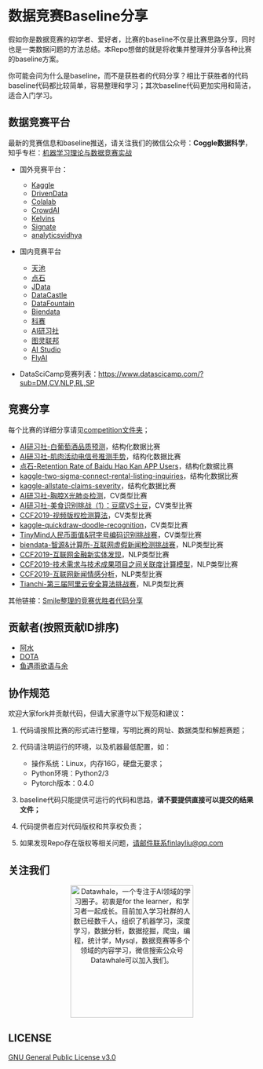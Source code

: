 # 数据竞赛Baseline分享

假如你是数据竞赛的初学者、爱好者，比赛的baseline不仅是比赛思路分享，同时也是一类数据问题的方法总结。本Repo想做的就是将收集并整理并分享各种比赛的baseline方案。

你可能会问为什么是baseline，而不是获胜者的代码分享？相比于获胜者的代码baseline代码都比较简单，容易整理和学习；其次baseline代码更加实用和简洁，适合入门学习。

## 数据竞赛平台

最新的竞赛信息和baseline推送，请关注我们的微信公众号：**Coggle数据科学**，知乎专栏：[机器学习理论与数据竞赛实战](https://zhuanlan.zhihu.com/DataAI)


- 国外竞赛平台：

  - [Kaggle](www.kaggle.com)
  - [DrivenData](www.drivendata.org)
  - [Colalab](competitions.codalab.org)
  - [CrowdAI](www.crowdai.org)
  - [Kelvins](https://kelvins.esa.int/)
  - [Signate](https://signate.jp/)
  - [analyticsvidhya](https://datahack.analyticsvidhya.com/)

- 国内竞赛平台

  - [天池](tianchi.aliyun.com)
  - [点石](dianshi.baidu.com/competition)
  - [JData](jdata.jd.com)
  - [DataCastle](www.pkbigdata.com)
  - [DataFountain](www.datafountain.cn)
  - [Biendata](biendata.com)
  - [科赛](www.kesci.com)
  - [AI研习社](https://god.yanxishe.com/)
  - [图灵联邦](http://www.turingtopia.com/competitionnew)
  - [AI Studio](https://aistudio.baidu.com/aistudio/competition)
  - [FlyAI](https://www.flyai.com/)

- DataSciCamp竞赛列表：https://www.datascicamp.com/?sub=DM,CV,NLP,RL,SP


## 竞赛分享

每个比赛的详细分享请见[competition文件夹](https://github.com/datawhalechina/competition-baseline/tree/master/competition)；


- [AI研习社-白葡萄酒品质预测](https://github.com/datawhalechina/competition-baseline/tree/master/competition/AI%E7%A0%94%E4%B9%A0%E7%A4%BE-%E7%99%BD%E8%91%A1%E8%90%84%E9%85%92%E5%93%81%E8%B4%A8%E9%A2%84%E6%B5%8B)，结构化数据比赛
- [AI研习社-肌肉活动电信号推测手势](https://github.com/datawhalechina/competition-baseline/tree/master/competition/AI%E7%A0%94%E4%B9%A0%E7%A4%BE-%E8%82%8C%E8%82%89%E6%B4%BB%E5%8A%A8%E7%94%B5%E4%BF%A1%E5%8F%B7%E6%8E%A8%E6%B5%8B%E6%89%8B%E5%8A%BF)，结构化数据比赛
- [点石-Retention Rate of Baidu Hao Kan APP Users](https://github.com/datawhalechina/competition-baseline/tree/master/competition/%E7%82%B9%E7%9F%B3-Retention%20Rate%20of%20Baidu%20Hao%20Kan%20APP%20Users)，结构化数据比赛
- [kaggle-two-sigma-connect-rental-listing-inquiries](https://github.com/datawhalechina/competition-baseline/tree/master/competition/kaggle-two-sigma-connect-rental-listing-inquiries)，结构化数据比赛
- [kaggle-allstate-claims-severity](https://github.com/datawhalechina/competition-baseline/tree/master/competition/kaggle-allstate-claims-severity)，结构化数据比赛
- [AI研习社-胸腔X光肺炎检测](https://github.com/datawhalechina/competition-baseline/tree/master/competition/AI%E7%A0%94%E4%B9%A0%E7%A4%BE-%E8%83%B8%E8%85%94X%E5%85%89%E8%82%BA%E7%82%8E%E6%A3%80%E6%B5%8B)，CV类型比赛
- [AI研习社-美食识别挑战（1）：豆腐VS土豆](https://github.com/datawhalechina/competition-baseline/tree/master/competition/AI%E7%A0%94%E4%B9%A0%E7%A4%BE-%E7%BE%8E%E9%A3%9F%E8%AF%86%E5%88%AB%E6%8C%91%E6%88%98%EF%BC%881%EF%BC%89%EF%BC%9A%E8%B1%86%E8%85%90VS%E5%9C%9F%E8%B1%86)，CV类型比赛
- [CCF2019-视频版权检测算法](https://github.com/datawhalechina/competition-baseline/tree/master/competition/CCF2019-%E8%A7%86%E9%A2%91%E7%89%88%E6%9D%83%E6%A3%80%E6%B5%8B%E7%AE%97%E6%B3%95)，CV类型比赛
- [kaggle-quickdraw-doodle-recognition](https://github.com/datawhalechina/competition-baseline/tree/master/competition/kaggle-quickdraw-doodle-recognition)，CV类型比赛
- [TinyMind人民币面值&冠字号编码识别挑战赛](https://github.com/datawhalechina/competition-baseline/tree/master/competition/TinyMind%E4%BA%BA%E6%B0%91%E5%B8%81%E9%9D%A2%E5%80%BC%26%E5%86%A0%E5%AD%97%E5%8F%B7%E7%BC%96%E7%A0%81%E8%AF%86%E5%88%AB%E6%8C%91%E6%88%98%E8%B5%9B)，CV类型比赛
- [biendata-智源&计算所-互联网虚假新闻检测挑战赛](https://github.com/datawhalechina/competition-baseline/tree/master/competition/biendata-%E6%99%BA%E6%BA%90%26%E8%AE%A1%E7%AE%97%E6%89%80-%E4%BA%92%E8%81%94%E7%BD%91%E8%99%9A%E5%81%87%E6%96%B0%E9%97%BB%E6%A3%80%E6%B5%8B%E6%8C%91%E6%88%98%E8%B5%9B)，NLP类型比赛
- [CCF2019-互联网金融新实体发现](https://github.com/datawhalechina/competition-baseline/tree/master/competition/CCF2019-%E4%BA%92%E8%81%94%E7%BD%91%E9%87%91%E8%9E%8D%E6%96%B0%E5%AE%9E%E4%BD%93%E5%8F%91%E7%8E%B0)，NLP类型比赛
- [CCF2019-技术需求与技术成果项目之间关联度计算模型](https://github.com/datawhalechina/competition-baseline/tree/master/competition/CCF2019-%E6%8A%80%E6%9C%AF%E9%9C%80%E6%B1%82%E4%B8%8E%E6%8A%80%E6%9C%AF%E6%88%90%E6%9E%9C%E9%A1%B9%E7%9B%AE%E4%B9%8B%E9%97%B4%E5%85%B3%E8%81%94%E5%BA%A6%E8%AE%A1%E7%AE%97%E6%A8%A1%E5%9E%8B)，NLP类型比赛
- [CCF2019-互联网新闻情感分析](https://github.com/datawhalechina/competition-baseline/tree/master/competition/CCF2019-%E4%BA%92%E8%81%94%E7%BD%91%E6%96%B0%E9%97%BB%E6%83%85%E6%84%9F%E5%88%86%E6%9E%90)，NLP类型比赛
- [Tianchi-第三届阿里云安全算法挑战赛](https://github.com/datawhalechina/competition-baseline/tree/master/competition/Tianchi-%E7%AC%AC%E4%B8%89%E5%B1%8A%E9%98%BF%E9%87%8C%E4%BA%91%E5%AE%89%E5%85%A8%E7%AE%97%E6%B3%95%E6%8C%91%E6%88%98%E8%B5%9B)，NLP类型比赛

其他链接：[Smile整理的竞赛优胜者代码分享](https://github.com/Smilexuhc/Data-Competition-TopSolution)

## 贡献者(按照贡献ID排序)

- [阿水](https://www.zhihu.com/people/finlayliu/)
- [DOTA](https://www.zhihu.com/people/yuconan/)
- [鱼遇雨欲语与余](https://www.zhihu.com/people/wang-he-13-93/)

## 协作规范

欢迎大家fork并贡献代码，但请大家遵守以下规范和建议：

1. 代码请按照比赛的形式进行整理，写明比赛的网址、数据类型和解题赛题；

2. 代码请注明运行的环境，以及机器最低配置，如：
   - 操作系统：Linux，内存16G，硬盘无要求；
   - Python环境：Python2/3
   - Pytorch版本：0.4.0
   
3. baseline代码只能提供可运行的代码和思路，**请不要提供直接可以提交的结果文件；**

4. 代码提供者应对代码版权和共享权负责；

5. 如果发现Repo存在版权等相关问题，请邮件联系finlayliu@qq.com
  
## 关注我们

<div align=center><img src="https://raw.githubusercontent.com/datawhalechina/pumpkin-book/master/res/qrcode.jpeg" width = "250" height = "270" alt="Datawhale，一个专注于AI领域的学习圈子。初衷是for the learner，和学习者一起成长。目前加入学习社群的人数已经数千人，组织了机器学习，深度学习，数据分析，数据挖掘，爬虫，编程，统计学，Mysql，数据竞赛等多个领域的内容学习，微信搜索公众号Datawhale可以加入我们。"></div>

## LICENSE

[GNU General Public License v3.0](https://github.com/datawhalechina/competition-baseline/blob/master/LICENSE)
